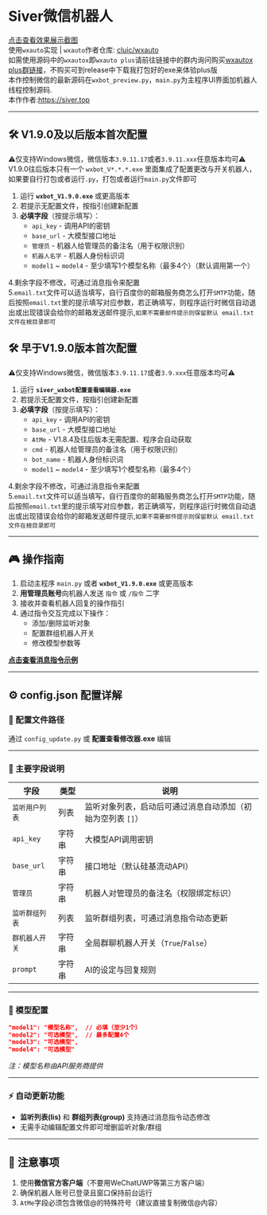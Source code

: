 # Siver微信机器人

[点击查看效果展示截图](./README_img.md)   
使用`wxauto`实现 | `wxauto`作者仓库: [cluic/wxauto](https://github.com/cluic/wxauto)  
如需使用源码中的`wxautox`即`wxauto plus`请前往链接中的群内询问购买[wxautox plus群链接](https://plus.wxauto.org/images/group_qrcode.png)，不购买可到release中下载我打包好的exe来体验plus版  
本作控制微信的最新源码在`wxbot_preview.py`，`main.py`为主程序UI界面加机器人线程控制源码.   
本作作者:https://siver.top

---

## 🛠 V1.9.0及以后版本首次配置
⚠️仅支持Windows微信，微信版本`3.9.11.17`或者`3.9.11.xxx`任意版本均可⚠️  
V1.9.0往后版本只有一个 `wxbot_V*.*.*.exe` 里面集成了配置更改与开关机器人，如果要自行打包或者运行`.py`，打包或者运行`main.py`文件即可
1. 运行 **`wxbot_V1.9.0.exe`** 或更高版本
2. 若提示无配置文件，按指引创建新配置
3. **必填字段**（按提示填写）：
   - `api_key` - 调用API的密钥
   - `base_url` - 大模型接口地址
   - `管理员` - 机器人给管理员的备注名（用于权限识别）
   - `机器人名字` - 机器人身份标识词
   - `model1` ~ `model4` - 至少填写1个模型名称（最多4个）（默认调用第一个）

4.剩余字段不修改，可通过消息指令来配置  
5.`email.txt`文件可以适当填写，自行百度你的邮箱服务商怎么打开`SMTP`功能，随后按照`email.txt`里的提示填写对应参数，若正确填写，则程序运行时微信自动退出或出现错误会给你的邮箱发送邮件提示,`如果不需要邮件提示则保留默认 email.txt 文件在根目录即可`

## 🛠 早于V1.9.0版本首次配置
⚠️仅支持Windows微信，微信版本`3.9.11.17`或者`3.9.xxx`任意版本均可⚠️  
1. 运行 **`siver_wxbot配置查看编辑器.exe`**
2. 若提示无配置文件，按指引创建新配置
3. **必填字段**（按提示填写）：
   - `api_key` - 调用API的密钥
   - `base_url` - 大模型接口地址
   - `AtMe` - V1.8.4及往后版本无需配置、程序会自动获取
   - `cmd` - 机器人给管理员的备注名（用于权限识别）
   - `bot_name` - 机器人身份标识词
   - `model1` ~ `model4` - 至少填写1个模型名称（最多4个）

4.剩余字段不修改，可通过消息指令来配置  
5.`email.txt`文件可以适当填写，自行百度你的邮箱服务商怎么打开`SMTP`功能，随后按照`email.txt`里的提示填写对应参数，若正确填写，则程序运行时微信自动退出或出现错误会给你的邮箱发送邮件提示,`如果不需要邮件提示则保留默认 email.txt 文件在根目录即可`

---

## 🎮 操作指南

1. 启动主程序 `main.py` 或者 **`wxbot_V1.9.0.exe`** 或更高版本
2. **用管理员账号**向机器人发送 `指令` 或 `/指令` 二字
3. 接收并查看机器人回复的操作指引
4. 通过指令交互完成以下操作：
   - 添加/删除监听对象
   - 配置群组机器人开关
   - 修改模型参数等

**[点击查看消息指令示例](./README_MSGcmd_img.md)**


---

## ⚙ config.json 配置详解

### 📂 配置文件路径
通过 `config_update.py` 或 **配置查看修改器.exe** 编辑

---

### 🔑 主要字段说明

| 字段 | 类型 | 说明 |
|------|------|------|
| `监听用户列表` | 列表 | 监听对象列表，启动后可通过消息自动添加（初始为空列表 `[]`） |
| `api_key` | 字符串 | 大模型API调用密钥 |
| `base_url` | 字符串 | 接口地址（默认硅基流动API） |
| `管理员` | 字符串 | 机器人对管理员的备注名（权限绑定标识） |
| `监听群组列表` | 列表 | 监听群组列表，可通过消息指令动态更新 |
| `群机器人开关` | 字符串 | 全局群聊机器人开关（`True`/`False`） |
| `prompt` | 字符串 | AI的设定与回复规则 |

---

### 🤖 模型配置
```json
"model1": "模型名称",  // 必填（至少1个）
"model2": "可选模型",  // 最多配置4个
"model3": "可选模型",
"model4": "可选模型"
```
*注：模型名称由API服务商提供*

---

### ⚡ 自动更新功能
- **监听列表(lis)** 和 **群组列表(group)** 支持通过消息指令动态修改
- 无需手动编辑配置文件即可增删监听对象/群组

---

## 📌 注意事项
1. 使用**微信官方客户端**（不要用WeChatUWP等第三方客户端）
2. 确保机器人账号已登录且窗口保持前台运行
3. `AtMe`字段必须包含微信@的特殊符号（建议直接复制微信@内容）
